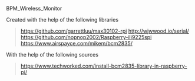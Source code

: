 BPM_Wireless_Monitor

Created with the help of the following libraries
> https://github.com/garrettluu/max30102-rpi
> http://wjwwood.io/serial/
> https://github.com/nopnop2002/Raspberry-ili9225spi
> https://www.airspayce.com/mikem/bcm2835/ 

With the help of the following sources
> https://www.techworked.com/install-bcm2835-library-in-raspberry-pi/
> 
